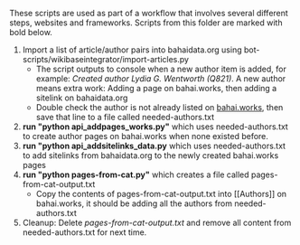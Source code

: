 These scripts are used as part of a workflow that involves several different steps, websites and frameworks. Scripts from this folder are marked with bold below.

1. Import a list of article/author pairs into bahaidata.org using bot-scripts/wikibaseintegrator/import-articles.py
   - The script outputs to console when a new author item is added, for example: *Created author Lydia G. Wentworth (Q821)*. A new author means extra work: Adding a page on bahai.works, then adding a sitelink on bahaidata.org
   - Double check the author is not already listed on [bahai.works](https://bahai.works/Authors), then save that line to a file called needed-authors.txt
2. **run "python api_addpages_works.py"** which uses needed-authors.txt to create author pages on bahai.works when none existed before.
3. **run "python api_addsitelinks_data.py** which uses needed-authors.txt to add sitelinks from bahaidata.org to the newly created bahai.works pages
4. **run "python pages-from-cat.py"** which creates a file called pages-from-cat-output.txt
   - Copy the contents of pages-from-cat-output.txt into [[Authors]] on bahai.works, it should be adding all the authors from needed-authors.txt
5. Cleanup: Delete *pages-from-cat-output.txt* and remove all content from needed-authors.txt for next time.
